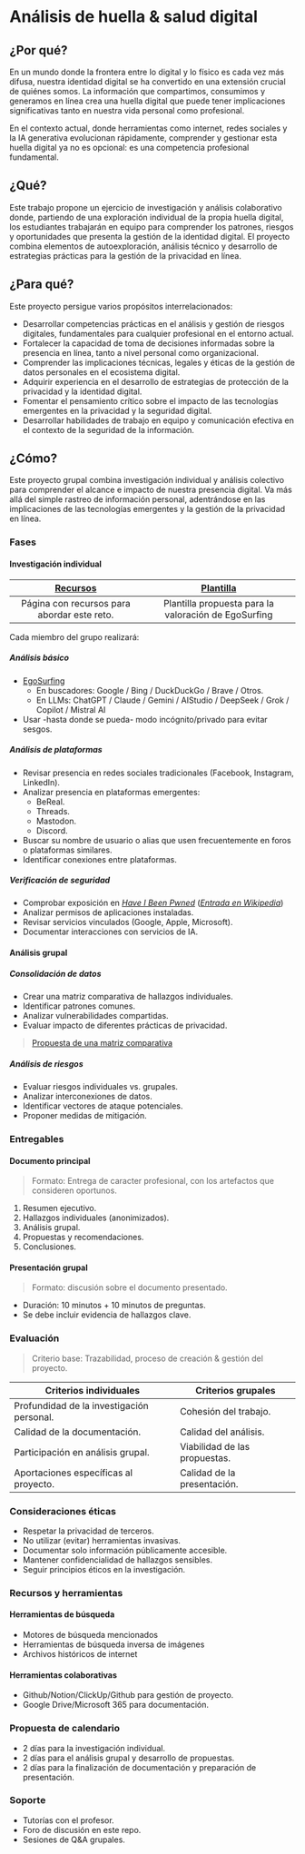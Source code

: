 # Análisis de huella & salud digital

## ¿Por qué?

En un mundo donde la frontera entre lo digital y lo físico es cada vez más difusa, nuestra identidad digital se ha convertido en una extensión crucial de quiénes somos. La información que compartimos, consumimos y generamos en línea crea una huella digital que puede tener implicaciones significativas tanto en nuestra vida personal como profesional.

En el contexto actual, donde herramientas como internet, redes sociales y la IA generativa evolucionan rápidamente, comprender y gestionar esta huella digital ya no es opcional: es una competencia profesional fundamental.

## ¿Qué?

Este trabajo propone un ejercicio de investigación y análisis colaborativo donde, partiendo de una exploración individual de la propia huella digital, los estudiantes trabajarán en equipo para comprender los patrones, riesgos y oportunidades que presenta la gestión de la identidad digital. El proyecto combina elementos de autoexploración, análisis técnico y desarrollo de estrategias prácticas para la gestión de la privacidad en línea.

## ¿Para qué?

Este proyecto persigue varios propósitos interrelacionados:

- Desarrollar competencias prácticas en el análisis y gestión de riesgos digitales, fundamentales para cualquier profesional en el entorno actual.
- Fortalecer la capacidad de toma de decisiones informadas sobre la presencia en línea, tanto a nivel personal como organizacional.
- Comprender las implicaciones técnicas, legales y éticas de la gestión de datos personales en el ecosistema digital.
- Adquirir experiencia en el desarrollo de estrategias de protección de la privacidad y la identidad digital.
- Fomentar el pensamiento crítico sobre el impacto de las tecnologías emergentes en la privacidad y la seguridad digital.
- Desarrollar habilidades de trabajo en equipo y comunicación efectiva en el contexto de la seguridad de la información.

## ¿Cómo?

Este proyecto grupal combina investigación individual y análisis colectivo para comprender el alcance e impacto de nuestra presencia digital. Va más allá del simple rastreo de información personal, adentrándose en las implicaciones de las tecnologías emergentes y la gestión de la privacidad en línea.

### Fases

#### Investigación individual

<div align=center>

|[Recursos](03-huellaDigitalRecursos.md)|[Plantilla](03-huellaDigitalPlantilla.md)|
|:-:|:-:|
|Página con recursos para abordar este reto.|Plantilla propuesta para la valoración de EgoSurfing|

</div>

Cada miembro del grupo realizará:

##### Análisis básico

- [EgoSurfing](https://en.wikipedia.org/wiki/Egosurfing)
  - En buscadores: Google / Bing / DuckDuckGo / Brave / Otros.
  - En LLMs: ChatGPT / Claude / Gemini / AIStudio / DeepSeek / Grok / Copilot / Mistral AI
- Usar -hasta donde se pueda- modo incógnito/privado para evitar sesgos.

##### Análisis de plataformas

- Revisar presencia en redes sociales tradicionales (Facebook, Instagram, LinkedIn).
- Analizar presencia en plataformas emergentes:
  - BeReal.
  - Threads.
  - Mastodon.
  - Discord.
- Buscar su nombre de usuario o alias que usen frecuentemente en foros o plataformas similares.
- Identificar conexiones entre plataformas.

##### Verificación de seguridad

- Comprobar exposición en [*Have I Been Pwned*](https://haveibeenpwned.com/) (*[Entrada en Wikipedia](https://es.wikipedia.org/wiki/Have_I_Been_Pwned%3F)*)
- Analizar permisos de aplicaciones instaladas.
- Revisar servicios vinculados (Google, Apple, Microsoft).
- Documentar interacciones con servicios de IA.

#### Análisis grupal

##### Consolidación de datos

- Crear una matriz comparativa de hallazgos individuales.
- Identificar patrones comunes.
- Analizar vulnerabilidades compartidas.
- Evaluar impacto de diferentes prácticas de privacidad.

> [Propuesta de una matriz comparativa](03-huellaDigitalMatriz.md)

##### Análisis de riesgos

- Evaluar riesgos individuales vs. grupales.
- Analizar interconexiones de datos.
- Identificar vectores de ataque potenciales.
- Proponer medidas de mitigación.

### Entregables

#### Documento principal

> Formato: Entrega de caracter profesional, con los artefactos que consideren oportunos.

1. Resumen ejecutivo.
1. Hallazgos individuales (anonimizados).
1. Análisis grupal.
1. Propuestas y recomendaciones.
1. Conclusiones.

#### Presentación grupal

> Formato: discusión sobre el documento presentado.

- Duración: 10 minutos + 10 minutos de preguntas.
- Se debe incluir evidencia de hallazgos clave.

### Evaluación

> Criterio base: Trazabilidad, proceso de creación & gestión del proyecto.

<div align=center>

|Criterios individuales|Criterios grupales|
|-|-|
|Profundidad de la investigación personal.|Cohesión del trabajo.|
|Calidad de la documentación.|Calidad del análisis.|
|Participación en análisis grupal.|Viabilidad de las propuestas.|
|Aportaciones específicas al proyecto.|Calidad de la presentación.|

</div>

### Consideraciones éticas

- Respetar la privacidad de terceros.
- No utilizar (evitar) herramientas invasivas.
- Documentar solo información públicamente accesible.
- Mantener confidencialidad de hallazgos sensibles.
- Seguir principios éticos en la investigación.

### Recursos y herramientas

#### Herramientas de búsqueda

- Motores de búsqueda mencionados
- Herramientas de búsqueda inversa de imágenes
- Archivos históricos de internet

#### Herramientas colaborativas

- Github/Notion/ClickUp/Github para gestión de proyecto.
- Google Drive/Microsoft 365 para documentación.

### Propuesta de calendario

- 2 días para la investigación individual.
- 2 días para el análisis grupal y desarrollo de propuestas.
- 2 días para la finalización de documentación y preparación de presentación.

### Soporte

- Tutorías con el profesor.
- Foro de discusión en este repo.
- Sesiones de Q&A grupales.
